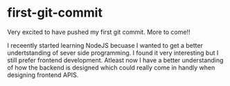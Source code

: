 # first-git-commit

Very excited to have pushed my first git commit. More to come!!

I receently started learning NodeJS becuase I wanted to get a better undertstanding of sever side programming. 
I found it very interesting but I still prefer frontend development. Atleast now I have a better understanding of how the backend is designed which could really come in handly when designing frontend APIS.
